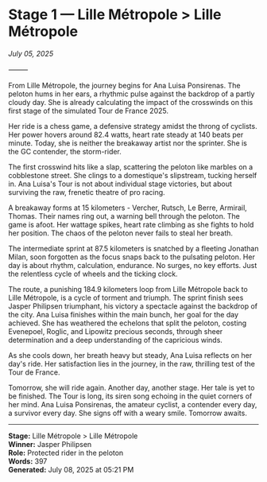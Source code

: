 # Stage 1 — Lille Métropole > Lille Métropole

*July 05, 2025*

⸻

From Lille Métropole, the journey begins for Ana Luisa Ponsirenas. The peloton hums in her ears, a rhythmic pulse against the backdrop of a partly cloudy day. She is already calculating the impact of the crosswinds on this first stage of the simulated Tour de France 2025.

Her ride is a chess game, a defensive strategy amidst the throng of cyclists. Her power hovers around 82.4 watts, heart rate steady at 140 beats per minute. Today, she is neither the breakaway artist nor the sprinter. She is the GC contender, the storm-rider.

The first crosswind hits like a slap, scattering the peloton like marbles on a cobblestone street. She clings to a domestique's slipstream, tucking herself in. Ana Luisa's Tour is not about individual stage victories, but about surviving the raw, frenetic theatre of pro racing.

A breakaway forms at 15 kilometers - Vercher, Rutsch, Le Berre, Armirail, Thomas. Their names ring out, a warning bell through the peloton. The game is afoot. Her wattage spikes, heart rate climbing as she fights to hold her position. The chaos of the peloton never fails to steal her breath.

The intermediate sprint at 87.5 kilometers is snatched by a fleeting Jonathan Milan, soon forgotten as the focus snaps back to the pulsating peloton. Her day is about rhythm, calculation, endurance. No surges, no key efforts. Just the relentless cycle of wheels and the ticking clock.

The route, a punishing 184.9 kilometers loop from Lille Métropole back to Lille Métropole, is a cycle of torment and triumph. The sprint finish sees Jasper Philipsen triumphant, his victory a spectacle against the backdrop of the city. Ana Luisa finishes within the main bunch, her goal for the day achieved. She has weathered the echelons that split the peloton, costing Evenepoel, Roglic, and Lipowitz precious seconds, through sheer determination and a deep understanding of the capricious winds.

As she cools down, her breath heavy but steady, Ana Luisa reflects on her day's ride. Her satisfaction lies in the journey, in the raw, thrilling test of the Tour de France.

Tomorrow, she will ride again. Another day, another stage. Her tale is yet to be finished. The Tour is long, its siren song echoing in the quiet corners of her mind. Ana Luisa Ponsirenas, the amateur cyclist, a contender every day, a survivor every day. She signs off with a weary smile. Tomorrow awaits.

---

**Stage:** Lille Métropole > Lille Métropole  
**Winner:** Jasper Philipsen  
**Role:** Protected rider in the peloton  
**Words:** 397  
**Generated:** July 08, 2025 at 05:21 PM  
